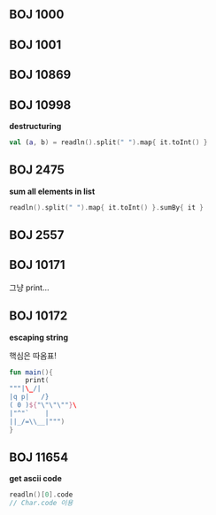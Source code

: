 ## BOJ 1000
## BOJ 1001
## BOJ 10869
## BOJ 10998

**destructuring**

```kotlin
val (a, b) = readln().split(" ").map{ it.toInt() }
```

## BOJ 2475

**sum all elements in list**

```kotlin
readln().split(" ").map{ it.toInt() }.sumBy{ it }
```

## BOJ 2557
## BOJ 10171

그냥 print...

## BOJ 10172

**escaping string**  

핵심은 따옴표!

```kotlin
fun main(){
    print(
"""|\_/|
|q p|   /}
( 0 )${"\"\"\""}\
|"^"`    |
||_/=\\__|""")
}
```

## BOJ 11654

**get ascii code**

```kotlin
readln()[0].code
// Char.code 이용
```
